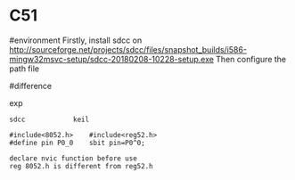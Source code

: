 # C51


#environment
Firstly, install sdcc on</br>
http://sourceforge.net/projects/sdcc/files/snapshot_builds/i586-mingw32msvc-setup/sdcc-20180208-10228-setup.exe
Then configure the path file

#difference

exp</br>
```
sdcc			keil

#include<8052.h>	#include<reg52.h>
#define pin P0_0	sbit pin=P0^0;
	
declare nvic function before use
reg 8052.h is different from reg52.h
```
